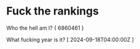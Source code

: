 # Fuck the rankings

Who the hell am I?
{ 6860461 }

What fucking year is it?
[ 2024-09-18T04:00:00Z ]
